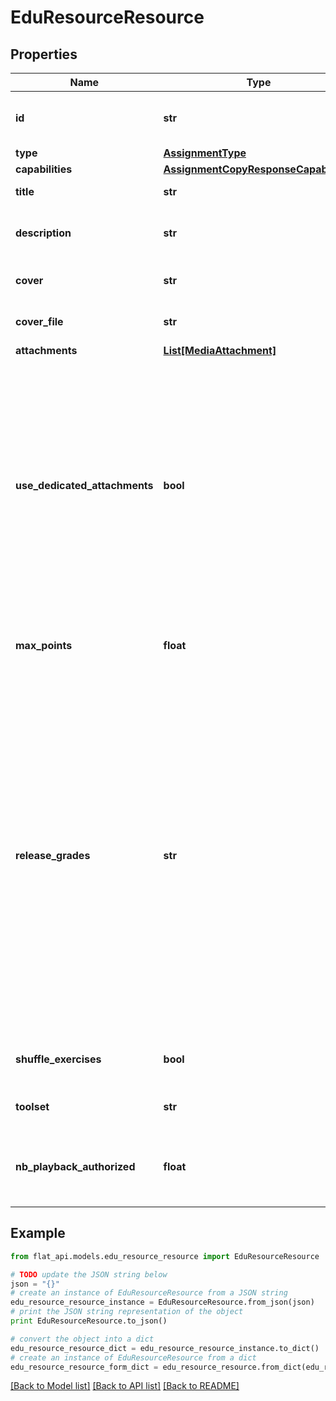 # EduResourceResource


## Properties

Name | Type | Description | Notes
------------ | ------------- | ------------- | -------------
**id** | **str** | Unique identifier of the assignment | 
**type** | [**AssignmentType**](AssignmentType.md) |  | 
**capabilities** | [**AssignmentCopyResponseCapabilities**](AssignmentCopyResponseCapabilities.md) |  | 
**title** | **str** | Title of the folder | 
**description** | **str** | Description and content of the assignment | [optional] 
**cover** | **str** | The URL of the cover to display | [optional] 
**cover_file** | **str** | The id of the cover to display | [optional] 
**attachments** | [**List[MediaAttachment]**](MediaAttachment.md) |  | 
**use_dedicated_attachments** | **bool** | For all assignments created after 02/2023, all the underlying resources must be dedicated and stored in the assignment. This boolean indicates that this assignment only supports dedicated attachments.  | [optional] 
**max_points** | **float** | If set, the grading will be enabled for the assignement  | [optional] 
**release_grades** | **str** | For worksheets, how grading will work for the assignment: - If set to &#x60;auto&#x60;, the grades will be automatically released when the student submits the submissions - If set to &#x60;manual&#x60;, the grades will only be set as &#x60;draftGrade&#x60; and will be released when the teacher returns the submissions  | [optional] 
**shuffle_exercises** | **bool** | Mixing worksheets exercises for each student | [optional] 
**toolset** | **str** | The id of the associated toolset | [optional] 
**nb_playback_authorized** | **float** | The number of playback authorized on the scores of the assignment. | [optional] 

## Example

```python
from flat_api.models.edu_resource_resource import EduResourceResource

# TODO update the JSON string below
json = "{}"
# create an instance of EduResourceResource from a JSON string
edu_resource_resource_instance = EduResourceResource.from_json(json)
# print the JSON string representation of the object
print EduResourceResource.to_json()

# convert the object into a dict
edu_resource_resource_dict = edu_resource_resource_instance.to_dict()
# create an instance of EduResourceResource from a dict
edu_resource_resource_form_dict = edu_resource_resource.from_dict(edu_resource_resource_dict)
```
[[Back to Model list]](../README.md#documentation-for-models) [[Back to API list]](../README.md#documentation-for-api-endpoints) [[Back to README]](../README.md)


